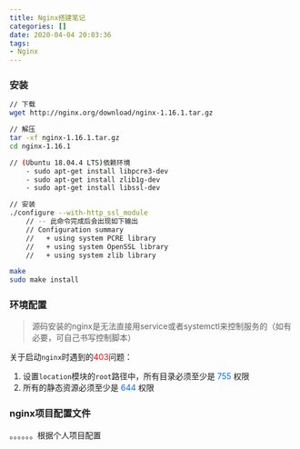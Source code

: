 ```yaml
---
title: Nginx搭建笔记
categories: []
date: 2020-04-04 20:03:36
tags: 
- Nginx
---
```


### 安装

```bash
// 下载
wget http://nginx.org/download/nginx-1.16.1.tar.gz

// 解压
tar -xf nginx-1.16.1.tar.gz
cd nginx-1.16.1

// (Ubuntu 18.04.4 LTS)依赖环境
    - sudo apt-get install libpcre3-dev
    - sudo apt-get install zlib1g-dev
    - sudo apt-get install libssl-dev

// 安装
./configure --with-http_ssl_module
    // -- 此命令完成后会出现如下输出
    // Configuration summary
    //   + using system PCRE library
    //   + using system OpenSSL library
    //   + using system zlib library

make
sudo make install
```
<!-- more -->

### 环境配置
> 源码安装的nginx是无法直接用service或者systemctl来控制服务的（如有必要，可自己书写控制脚本）

关于启动`nginx`时遇到的<font color="red">403</font>问题：
1. 设置`location`模块的`root`路径中，所有目录必须至少是<font color="#0066ff"> 755 </font>权限
2. 所有的静态资源必须至少是<font color="#0066ff"> 644 </font>权限

### nginx项目配置文件

。。。。。。根据个人项目配置
